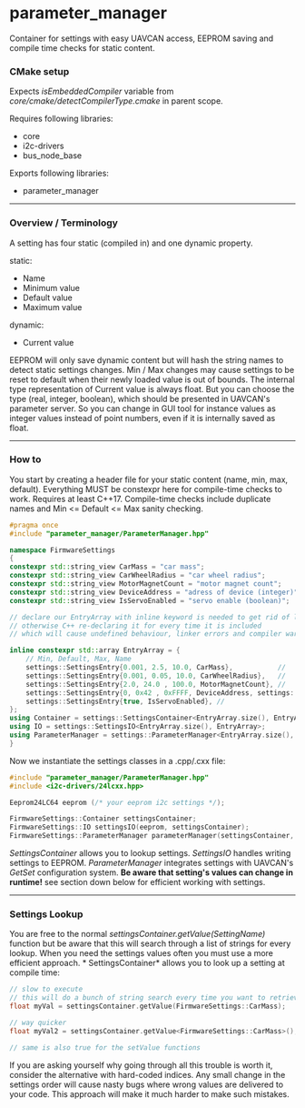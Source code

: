 # parameter_manager

Container for settings with easy UAVCAN access, EEPROM saving and compile time checks for static content.

### CMake setup

Expects *isEmbeddedCompiler* variable from *core/cmake/detectCompilerType.cmake* in parent scope.

Requires following libraries:

- core
- i2c-drivers
- bus_node_base

Exports following libraries:

- parameter_manager

----
### Overview / Terminology

A setting has four static (compiled in) and one dynamic property.

static:
- Name
- Minimum value
- Default value
- Maximum value

dynamic:
- Current value

EEPROM will only save dynamic content but will hash the string names to detect static settings changes. Min / Max
changes may cause settings to be reset to default when their newly loaded value is out of bounds. The internal
type representation of Current value is always float. But you can choose the type (real, integer, boolean),
which should be presented in UAVCAN's parameter server. So you can change in GUI tool for instance values
as integer values instead of point numbers, even if it is internally saved as float.

----
### How to

You start by creating a header file for your static content (name, min, max, default). Everything MUST be constexpr here
for compile-time checks to work. Requires at least C++17. Compile-time checks include duplicate names and Min <=
Default <= Max sanity checking.

```cpp
#pragma once
#include "parameter_manager/ParameterManager.hpp"

namespace FirmwareSettings
{
constexpr std::string_view CarMass = "car mass";
constexpr std::string_view CarWheelRadius = "car wheel radius";
constexpr std::string_view MotorMagnetCount = "motor magnet count";
constexpr std::string_view DeviceAddress = "adress of device (integer)";
constexpr std::string_view IsServoEnabled = "servo enable (boolean)";

// declare our EntryArray with inline keyword is needed to get rid of linker errors and compiler warnings
// otherwise C++ re-declaring it for every time it is included
// which will cause undefined behaviour, linker errors and compiler warnings

inline constexpr std::array EntryArray = {
    // Min, Default, Max, Name
    settings::SettingsEntry{0.001, 2.5, 10.0, CarMass},           //
    settings::SettingsEntry{0.001, 0.05, 10.0, CarWheelRadius},   //
    settings::SettingsEntry{2.0, 24.0 , 100.0, MotorMagnetCount}, //
    settings::SettingsEntry{0, 0x42 , 0xFFFF, DeviceAddress, settings::VariableType::integerType}, //
    settings::SettingsEntry{true, IsServoEnabled}, //
};
using Container = settings::SettingsContainer<EntryArray.size(), EntryArray>;
using IO = settings::SettingsIO<EntryArray.size(), EntryArray>;
using ParameterManager = settings::ParameterManager<EntryArray.size(), EntryArray>;
}
```

Now we instantiate the settings classes in a .cpp/.cxx file:

```cpp
#include "parameter_manager/ParameterManager.hpp"
#include <i2c-drivers/24lcxx.hpp>

Eeprom24LC64 eeprom (/* your eeprom i2c settings */);

FirmwareSettings::Container settingsContainer;
FirmwareSettings::IO settingsIO(eeprom, settingsContainer);
FirmwareSettings::ParameterManager parameterManager(settingsContainer, settingsIO);
```

*SettingsContainer* allows you to lookup settings. *SettingsIO* handles writing settings to EEPROM.
*ParameterManager* integrates settings with UAVCAN's *GetSet* configuration system.
**Be aware that setting's values can change in runtime!** see section down below for efficient working with settings.

----
### Settings Lookup

You are free to the normal *settingsContainer.getValue(SettingName)* function but be aware that this will search through
a list of strings for every lookup. When you need the settings values often you must use a more efficient approach. *
SettingsContainer* allows you to look up a setting at compile time:

```cpp
// slow to execute
// this will do a bunch of string search every time you want to retrieve the setting
float myVal = settingsContainer.getValue(FirmwareSettings::CarMass);

// way quicker
float myVal2 = settingsContainer.getValue<FirmwareSettings::CarMass>();

// same is also true for the setValue functions
```

If you are asking yourself why going through all this trouble is worth it, consider the alternative with hard-coded
indices. Any small change in the settings order will cause nasty bugs where wrong values are delivered to your code.
This approach will make it much harder to make such mistakes.